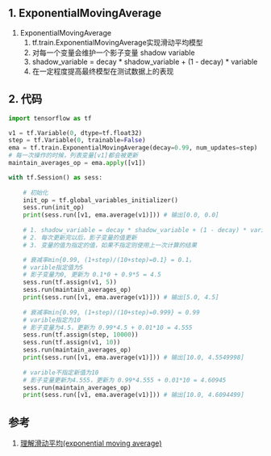 
## 1. ExponentialMovingAverage

1. ExponentialMovingAverage
    1. tf.train.ExponentialMovingAverage实现滑动平均模型
    2. 对每一个变量会维护一个影子变量 shadow variable
    3. shadow_variable = decay * shadow_variable + (1 - decay) * variable
    4. 在一定程度提高最终模型在测试数据上的表现

## 2. 代码

```py
import tensorflow as tf

v1 = tf.Variable(0, dtype=tf.float32)
step = tf.Variable(0, trainable=False)
ema = tf.train.ExponentialMovingAverage(decay=0.99, num_updates=step)
# 每一次操作的时候，列表变量[v1]都会被更新
maintain_averages_op = ema.apply([v1]) 

with tf.Session() as sess:
    
    # 初始化
    init_op = tf.global_variables_initializer()
    sess.run(init_op)
    print(sess.run([v1, ema.average(v1)])) # 输出[0.0, 0.0]
    
    # 1. shadow_variable = decay * shadow_variable + (1 - decay) * variable
    # 2. 每次更新完以后，影子变量的值更新
    # 3. 变量的值为指定的值，如果不指定则使用上一次计算的结果

    # 衰减率min{0.99, (1+step)/(10+step)=0.1} = 0.1，
    # varible指定值为5
    # 影子变量为0, 更新为 0.1*0 + 0.9*5 = 4.5
    sess.run(tf.assign(v1, 5))
    sess.run(maintain_averages_op)
    print(sess.run([v1, ema.average(v1)])) # 输出[5.0, 4.5]
    
    # 衰减率min{0.99, (1+step)/(10+step)=0.999} = 0.99
    # varible指定为10
    # 影子变量为4.5，更新为 0.99*4.5 + 0.01*10 = 4.555
    sess.run(tf.assign(step, 10000))  
    sess.run(tf.assign(v1, 10))
    sess.run(maintain_averages_op)
    print(sess.run([v1, ema.average(v1)])) # 输出[10.0, 4.5549998]
    
    # varible不指定新值为10
    # 影子变量更新为4.555，更新为 0.99*4.555 + 0.01*10 = 4.60945
    sess.run(maintain_averages_op)
    print(sess.run([v1, ema.average(v1)])) # 输出[10.0, 4.6094499]
```

## 参考

1. [理解滑动平均(exponential moving average)](https://www.cnblogs.com/wuliytTaotao/p/9479958.html)
